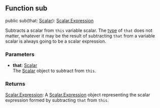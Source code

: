 ## Function sub

<declaration>

public sub(that: [Scalar](reference/v/0.2.1/quantities/Scalar)): [Scalar.Expression](reference/v/0.2.1/quantities/Scalar.Expression)

</declaration>

Subtracts a scalar from `this` variable scalar. The [type](reference/v/0.2.1/core/definitions/Evaluable/type)
of `that` does not matter, whatever it may be the result of subtracting `that` from
a variable scalar is always going to be a scalar expression.

### Parameters
* **that**: [Scalar](reference/v/0.2.1/quantities/Scalar)<br>
 The [Scalar](reference/v/0.2.1/quantities/Scalar) object to subtract from `this`.

### Returns
[Scalar.Expression](reference/v/0.2.1/quantities/Scalar.Expression):
A [Scalar.Expression](reference/v/0.2.1/quantities/Scalar.Expression) object
representing the scalar expression formed by subtracting `that` from `this`.